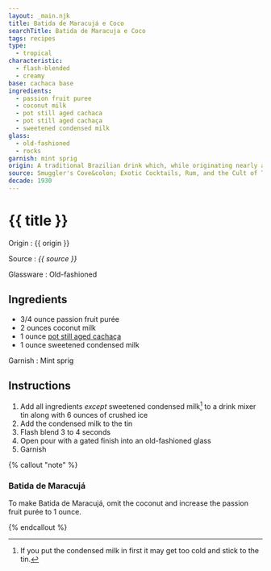 ```yaml
---
layout: _main.njk
title: Batida de Maracujá e Coco
searchTitle: Batida de Maracuja e Coco
tags: recipes
type:
  - tropical
characteristic:
  - flash-blended
  - creamy
base: cachaca base
ingredients:
  - passion fruit puree
  - coconut milk
  - pot still aged cachaca
  - pot still aged cachaça
  - sweetened condensed milk
glass:
  - old-fashioned
  - rocks
garnish: mint sprig
origin: A traditional Brazilian drink which, while originating nearly a century ago, only gained sufficient popularity to be considered a <q>national drink</q> in the 1960s. <em>Batida</em> is Portuguese for <q>shaken</q> or <q>milk shake.</q> When made with coconut milk, it is Batida de Coco; with passion fruit, Batida de Maracujá. Combine them to make Batida de Maracujá e Coco.
source: Smuggler's Cove&colon; Exotic Cocktails, Rum, and the Cult of Tiki
decade: 1930
---
```

<!-- markdownlint-disable MD025 -->
# {{ title }}
<!-- markdownlint-disable MD025 -->

Origin
  : {{ origin }}

Source
  : <cite>{{ source }}</cite>

Glassware
  : Old-fashioned

## Ingredients

* 3/4 ounce passion fruit purée
* 2 ounces coconut milk
* 1 ounce [pot still aged cachaça](/rums/06-rhum-pot-still-aged-cachaca/)
* 1 ounce sweetened condensed milk

Garnish
  : Mint sprig

## Instructions

1. Add all ingredients *except* sweetened condensed milk[^1] to a drink mixer tin along with 6 ounces of crushed ice
2. Add the condensed milk to the tin
3. Flash blend 3 to 4 seconds
4. Open pour with a gated finish into an old-fashioned glass
5. Garnish

[^1]: If you put the condensed milk in first it may get too cold and stick to the tin.

<!-- markdownlint-disable MD012 -->
{% callout "note" %}
<!-- markdownlint-enable MD012 -->

### Batida de Maracujá

  To make Batida de Maracujá, omit the coconut and increase the passion fruit purée to 1 ounce.

{% endcallout %}
